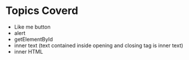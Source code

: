 # Topics Coverd
 - Like me button
 - alert
 - getElementById
 - inner text (text contained inside opening and closing tag is inner text)
 - inner HTML